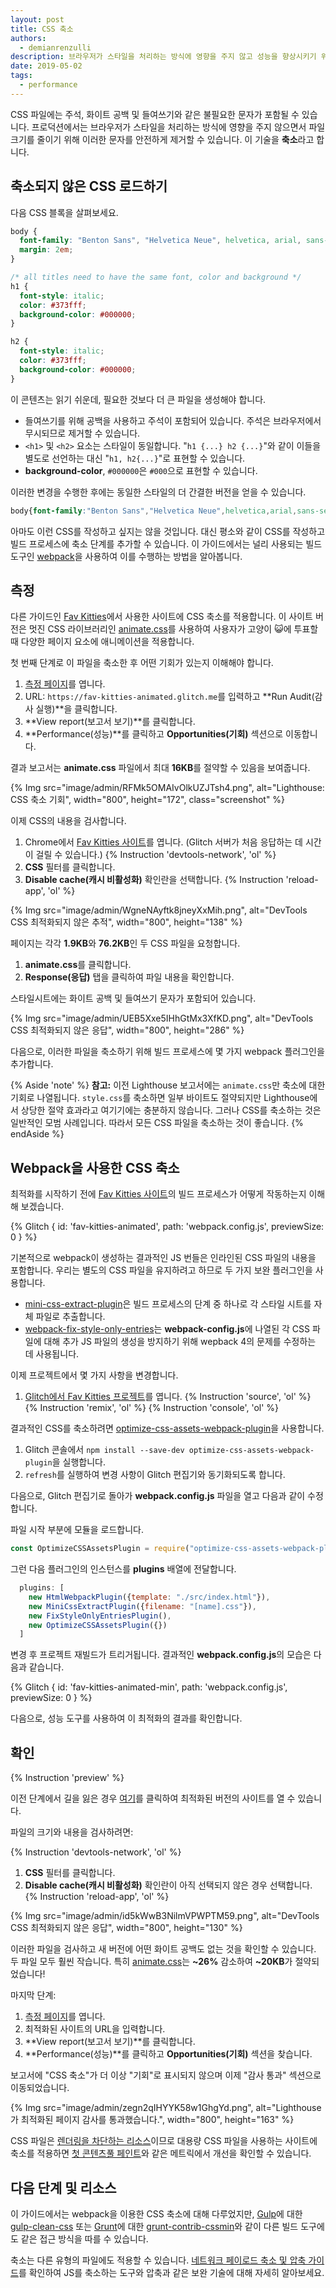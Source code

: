 ```yaml
---
layout: post
title: CSS 축소
authors:
  - demianrenzulli
description: 브라우저가 스타일을 처리하는 방식에 영향을 주지 않고 성능을 향상시키기 위해 CSS 파일을 축소하는 방법을 알아봅니다.
date: 2019-05-02
tags:
  - performance
---
```


CSS 파일에는 주석, 화이트 공백 및 들여쓰기와 같은 불필요한 문자가 포함될 수 있습니다. 프로덕션에서는 브라우저가 스타일을 처리하는 방식에 영향을 주지 않으면서 파일 크기를 줄이기 위해 이러한 문자를 안전하게 제거할 수 있습니다. 이 기술을 **축소**라고 합니다.

## 축소되지 않은 CSS 로드하기

다음 CSS 블록을 살펴보세요.

```css
body {
  font-family: "Benton Sans", "Helvetica Neue", helvetica, arial, sans-serif;
  margin: 2em;
}

/* all titles need to have the same font, color and background */
h1 {
  font-style: italic;
  color: #373fff;
  background-color: #000000;
}

h2 {
  font-style: italic;
  color: #373fff;
  background-color: #000000;
}
```

이 콘텐츠는 읽기 쉬운데, 필요한 것보다 더 큰 파일을 생성해야 합니다.

- 들여쓰기를 위해 공백을 사용하고 주석이 포함되어 있습니다. 주석은 브라우저에서 무시되므로 제거할 수 있습니다.
- `<h1>` 및 `<h2>` 요소는 스타일이 동일합니다. "`h1 {...} h2 {...}`"와 같이 이들을 별도로 선언하는 대신 "`h1, h2{...}`"로 표현할 수 있습니다.
- **background-color**, `#000000`은 `#000`으로 표현할 수 있습니다.

이러한 변경을 수행한 후에는 동일한 스타일의 더 간결한 버전을 얻을 수 있습니다.

```css
body{font-family:"Benton Sans","Helvetica Neue",helvetica,arial,sans-serif;margin:2em}h1,h2{font-style:italic;color:#373fff;background-color:#000}
```

아마도 이런 CSS를 작성하고 싶지는 않을 것입니다. 대신 평소와 같이 CSS를 작성하고 빌드 프로세스에 축소 단계를 추가할 수 있습니다. 이 가이드에서는 널리 사용되는 빌드 도구인 [webpack](https://webpack.js.org/)을 사용하여 이를 수행하는 방법을 알아봅니다.

## 측정

다른 가이드인 [Fav Kitties](https://fav-kitties-animated.glitch.me/)에서 사용한 사이트에 CSS 축소를 적용합니다. 이 사이트 버전은 멋진 CSS 라이브러리인 [animate.css](https://github.com/daneden/animate.css)를 사용하여 사용자가 고양이 😺에 투표할 때 다양한 페이지 요소에 애니메이션을 적용합니다.

첫 번째 단계로 이 파일을 축소한 후 어떤 기회가 있는지 이해해야 합니다.

1. [측정 페이지](/measure)를 엽니다.
2. URL: `https://fav-kitties-animated.glitch.me`를 입력하고 **Run Audit(감사 실행)**을 클릭합니다.
3. **View report(보고서 보기)**를 클릭합니다.
4. **Performance(성능)**를 클릭하고 **Opportunities(기회)** 섹션으로 이동합니다.

결과 보고서는 **animate.css** 파일에서 최대 **16KB**를 절약할 수 있음을 보여줍니다.

{% Img src="image/admin/RFMk5OMAIvOlkUZJTsh4.png", alt="Lighthouse: CSS 축소 기회", width="800", height="172", class="screenshot" %}

이제 CSS의 내용을 검사합니다.

1. Chrome에서 [Fav Kitties 사이트](https://fav-kitties-animated.glitch.me/)를 엽니다. (Glitch 서버가 처음 응답하는 데 시간이 걸릴 수 있습니다.) {% Instruction 'devtools-network', 'ol' %}
2. **CSS** 필터를 클릭합니다.
3. **Disable cache(캐시 비활성화)** 확인란을 선택합니다. {% Instruction 'reload-app', 'ol' %}

{% Img src="image/admin/WgneNAyftk8jneyXxMih.png", alt="DevTools CSS 최적화되지 않은 추적", width="800", height="138" %}

페이지는 각각 **1.9KB**와 **76.2KB**인 두 CSS 파일을 요청합니다.

1. **animate.css**를 클릭합니다.
2. **Response(응답)** 탭을 클릭하여 파일 내용을 확인합니다.

스타일시트에는 화이트 공백 및 들여쓰기 문자가 포함되어 있습니다.

{% Img src="image/admin/UEB5Xxe5IHhGtMx3XfKD.png", alt="DevTools CSS 최적화되지 않은 응답", width="800", height="286" %}

다음으로, 이러한 파일을 축소하기 위해 빌드 프로세스에 몇 가지 webpack 플러그인을 추가합니다.

{% Aside 'note' %} **참고:** 이전 Lighthouse 보고서에는 `animate.css`만 축소에 대한 기회로 나열됩니다. `style.css`를 축소하면 일부 바이트도 절약되지만 Lighthouse에서 상당한 절약 효과라고 여기기에는 충분하지 않습니다. 그러나 CSS를 축소하는 것은 일반적인 모범 사례입니다. 따라서 모든 CSS 파일을 축소하는 것이 좋습니다. {% endAside %}

## Webpack을 사용한 CSS 축소

최적화를 시작하기 전에 [Fav Kitties 사이트](https://glitch.com/edit/#!/fav-kitties-animated?path=webpack.config.js:1:0%5D)의 빌드 프로세스가 어떻게 작동하는지 이해해 보겠습니다.

{% Glitch { id: 'fav-kitties-animated', path: 'webpack.config.js', previewSize: 0 } %}

기본적으로 webpack이 생성하는 결과적인 JS 번들은 인라인된 CSS 파일의 내용을 포함합니다. 우리는 별도의 CSS 파일을 유지하려고 하므로 두 가지 보완 플러그인을 사용합니다.

- [mini-css-extract-plugin](https://github.com/webpack-contrib/mini-css-extract-plugin)은 빌드 프로세스의 단계 중 하나로 각 스타일 시트를 자체 파일로 추출합니다.
- [webpack-fix-style-only-entries](https://github.com/fqborges/webpack-fix-style-only-entries)는 **webpack-config.js**에 나열된 각 CSS 파일에 대해 추가 JS 파일의 생성을 방지하기 위해 wepback 4의 문제를 수정하는 데 사용됩니다.

이제 프로젝트에서 몇 가지 사항을 변경합니다.

1. [Glitch에서 Fav Kitties 프로젝트](https://glitch.com/~fav-kitties-animated)를 엽니다. {% Instruction 'source', 'ol' %} {% Instruction 'remix', 'ol' %} {% Instruction 'console', 'ol' %}

결과적인 CSS를 축소하려면 [optimize-css-assets-webpack-plugin](https://github.com/NMFR/optimize-css-assets-webpack-plugin)을 사용합니다.

1. Glitch 콘솔에서 `npm install --save-dev optimize-css-assets-webpack-plugin`을 실행합니다.
2. `refresh`를 실행하여 변경 사항이 Glitch 편집기와 동기화되도록 합니다.

다음으로, Glitch 편집기로 돌아가 **webpack.config.js** 파일을 열고 다음과 같이 수정합니다.

파일 시작 부분에 모듈을 로드합니다.

```js
const OptimizeCSSAssetsPlugin = require("optimize-css-assets-webpack-plugin");
```

그런 다음 플러그인의 인스턴스를 **plugins** 배열에 전달합니다.

```js
  plugins: [
    new HtmlWebpackPlugin({template: "./src/index.html"}),
    new MiniCssExtractPlugin({filename: "[name].css"}),
    new FixStyleOnlyEntriesPlugin(),
    new OptimizeCSSAssetsPlugin({})
  ]
```

변경 후 프로젝트 재빌드가 트리거됩니다. 결과적인 **webpack.config.js**의 모습은 다음과 같습니다.

{% Glitch { id: 'fav-kitties-animated-min', path: 'webpack.config.js', previewSize: 0 } %}

다음으로, 성능 도구를 사용하여 이 최적화의 결과를 확인합니다.

## 확인

{% Instruction 'preview' %}

이전 단계에서 길을 잃은 경우 [여기](https://fav-kitties-animated-min.glitch.me/)를 클릭하여 최적화된 버전의 사이트를 열 수 있습니다.

파일의 크기와 내용을 검사하려면:

{% Instruction 'devtools-network', 'ol' %}

1. **CSS** 필터를 클릭합니다.
2. **Disable cache(캐시 비활성화)** 확인란이 아직 선택되지 않은 경우 선택합니다. {% Instruction 'reload-app', 'ol' %}

{% Img src="image/admin/id5kWwB3NilmVPWPTM59.png", alt="DevTools CSS 최적화되지 않은 응답", width="800", height="130" %}

이러한 파일을 검사하고 새 버전에 어떤 화이트 공백도 없는 것을 확인할 수 있습니다. 두 파일 모두 훨씬 작습니다. 특히 [animate.css](http://fav-kitties-animated-min.glitch.me/animate.css)는 **~26%** 감소하여 **~20KB**가 절약되었습니다!

마지막 단계:

1. [측정 페이지](/measure)를 엽니다.
2. 최적화된 사이트의 URL을 입력합니다.
3. **View report(보고서 보기)**를 클릭합니다.
4. **Performance(성능)**를 클릭하고 **Opportunities(기회)** 섹션을 찾습니다.

보고서에 "CSS 축소"가 더 이상 "기회"로 표시되지 않으며 이제 "감사 통과" 섹션으로 이동되었습니다.

{% Img src="image/admin/zegn2qIHYYK58w1GhgYd.png", alt="Lighthouse가 최적화된 페이지 감사를 통과했습니다.", width="800", height="163" %}

CSS 파일은 [렌더링을 차단하는 리소스](https://developers.google.com/web/tools/lighthouse/audits/blocking-resources)이므로 대용량 CSS 파일을 사용하는 사이트에 축소를 적용하면 [첫 콘텐츠풀 페인트](/fcp/)와 같은 메트릭에서 개선을 확인할 수 있습니다.

## 다음 단계 및 리소스

이 가이드에서는 webpack을 이용한 CSS 축소에 대해 다루었지만, [Gulp](https://gulpjs.com/)에 대한 [gulp-clean-css](https://www.npmjs.com/package/gulp-clean-css) 또는 [Grunt](https://gruntjs.com/)에 대한 [grunt-contrib-cssmin](https://www.npmjs.com/package/grunt-contrib-cssmin)와 같이 다른 빌드 도구에도 같은 접근 방식을 따를 수 있습니다.

축소는 다른 유형의 파일에도 적용할 수 있습니다. [네트워크 페이로드 축소 및 압축 가이드](/fast/reduce-network-payloads-using-text-compression)를 확인하여 JS를 축소하는 도구와 압축과 같은 보완 기술에 대해 자세히 알아보세요.
